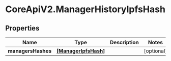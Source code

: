 # CoreApiV2.ManagerHistoryIpfsHash

## Properties
Name | Type | Description | Notes
------------ | ------------- | ------------- | -------------
**managersHashes** | [**[ManagerIpfsHash]**](ManagerIpfsHash.md) |  | [optional] 


